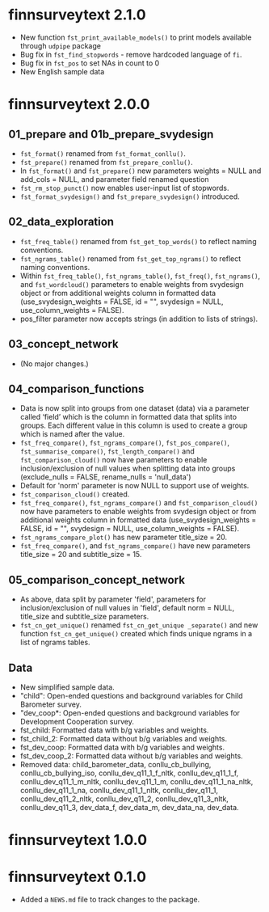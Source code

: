 # finnsurveytext 2.1.0

* New function `fst_print_available_models()` to print models available through `udpipe` package
* Bug fix in `fst_find_stopwords` - remove hardcoded language of `fi`.
* Bug fix in `fst_pos` to set NAs in count to 0
* New English sample data 

# finnsurveytext 2.0.0

## 01_prepare and 01b_prepare_svydesign

* `fst_format()` renamed from `fst_format_conllu()`.
* `fst_prepare()` renamed from `fst_prepare_conllu()`.
* In `fst_format()` and `fst_prepare()` new parameters weights = NULL and add_cols = NULL, and parameter field renamed question
* `fst_rm_stop_punct()` now enables user-input list of stopwords.
* `fst_format_svydesign()` and `fst_prepare_svydesign()` introduced. 

## 02_data_exploration

* `fst_freq_table()` renamed from `fst_get_top_words()` to reflect naming conventions.
* `fst_ngrams_table()` renamed from `fst_get_top_ngrams()` to reflect naming conventions.
* Within `fst_freq_table()`, `fst_ngrams_table()`, `fst_freq()`, `fst_ngrams()`, and `fst_wordcloud()` parameters to enable weights from svydesign object or from additional weights column in formatted data (use_svydesign_weights = FALSE, id = "", svydesign = NULL, use_column_weights = FALSE).
* pos_filter parameter now accepts strings (in addition to lists of strings). 

## 03_concept_network 

* (No major changes.)

## 04_comparison_functions

* Data is now split into groups from one dataset (data) via a parameter called ‘field’ which is the column in formatted data that splits into groups. Each different value in this column is used to create a group which is named after the value. 
* `fst_freq_compare()`, `fst_ngrams_compare()`, `fst_pos_compare()`, `fst_summarise_compare()`, `fst_length_compare()` and `fst_comparison_cloud()` now have parameters to enable inclusion/exclusion of null values when splitting data into groups (exclude_nulls = FALSE,
rename_nulls = 'null_data')
* Default for 'norm' parameter is now NULL to support use of weights. 
* `fst_comparison_cloud()` created. 
* `fst_freq_compare()`, `fst_ngrams_compare()` and `fst_comparison_cloud()` now have parameters to enable weights from svydesign object or from additional weights column in formatted data (use_svydesign_weights = FALSE, id = "", svydesign = NULL, use_column_weights = FALSE).
* `fst_ngrams_compare_plot()` has new parameter title_size = 20.
* `fst_freq_compare()`, and `fst_ngrams_compare()` have new parameters title_size = 20 and subtitle_size = 15. 

## 05_comparison_concept_network

* As above, data split by parameter 'field', parameters for inclusion/exclusion of null values in 'field', default norm = NULL, title_size and subtitle_size parameters. 
* `fst_cn_get_unique()` renamed `fst_cn_get_unique _separate()` and new function `fst_cn_get_unique()` created which finds unique ngrams in a list of ngrams tables. 

## Data

* New simplified sample data. 
* "child": Open-ended questions and background variables for Child Barometer survey. 
* "dev_coop*: Open-ended questions and background variables for Development Cooperation survey. 
* fst_child: Formatted data with b/g variables and weights.
* fst_child_2: Formatted data without b/g variables and weights.
* fst_dev_coop: Formatted data with b/g variables and weights.
* fst_dev_coop_2: Formatted data without b/g variables and weights.
* Removed data: child_barometer_data, conllu_cb_bullying, conllu_cb_bullying_iso, conllu_dev_q11_1_f_nltk, conllu_dev_q11_1_f, conllu_dev_q11_1_m_nltk, conllu_dev_q11_1_m, conllu_dev_q11_1_na_nltk, conllu_dev_q11_1_na, conllu_dev_q11_1_nltk, conllu_dev_q11_1, conllu_dev_q11_2_nltk, conllu_dev_q11_2, conllu_dev_q11_3_nltk, conllu_dev_q11_3, dev_data_f, dev_data_m, dev_data_na, dev_data.


# finnsurveytext 1.0.0

# finnsurveytext 0.1.0

* Added a `NEWS.md` file to track changes to the package.
